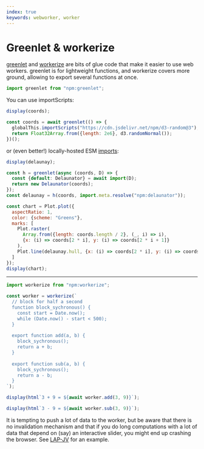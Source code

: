 ```yaml
---
index: true
keywords: webworker, worker
---
```


# Greenlet & workerize

[greenlet](https://github.com/developit/greenlet) and [workerize]() are bits of glue code that make it easier to use web workers. greenlet is for lightweight functions, and workerize covers more ground, allowing to export several functions at once.

```js echo
import greenlet from "npm:greenlet";
```

You can use importScripts:

```js
display(coords);
```

```js echo
const coords = await greenlet(() => {
  globalThis.importScripts("https://cdn.jsdelivr.net/npm/d3-random@3");
  return Float32Array.from({length: 2e6}, d3.randomNormal());
})();
```

or (even better!) locally-hosted ESM [imports](https://observablehq.com/framework/imports):

```js
display(delaunay);
```

```js echo
const h = greenlet(async (coords, D) => {
  const {default: Delaunator} = await import(D);
  return new Delaunator(coords);
});
const delaunay = h(coords, import.meta.resolve("npm:delaunator"));
```

```js echo
const chart = Plot.plot({
  aspectRatio: 1,
  color: {scheme: "Greens"},
  marks: [
    Plot.raster(
      Array.from({length: coords.length / 2}, (_, i) => i),
      {x: (i) => coords[2 * i], y: (i) => coords[2 * i + 1]}
    ),
    Plot.line(delaunay.hull, {x: (i) => coords[2 * i], y: (i) => coords[2 * i + 1], curve: "linear-closed"})
  ]
});
display(chart);
```

---

```js echo
import workerize from "npm:workerize";
```

```js echo
const worker = workerize(`
  // block for half a second
  function block_sychronous() {
    const start = Date.now();
    while (Date.now() - start < 500);
  }
  
  export function add(a, b) {
    block_sychronous();
    return a + b;
  }
  
  export function sub(a, b) {
    block_sychronous();
    return a - b;
  }
`);
```

```js echo
display(html`3 + 9 = ${await worker.add(3, 9)}`);
```

```js echo
display(html`3 - 9 = ${await worker.sub(3, 9)}`);
```

<div class="warning">

It is tempting to push a lot of data to the worker, but be aware that there is no invalidation mechanism and that if you do long computations with a lot of data that depend on (say) an interactive slider, you might end up crashing the browser. See [LAP-JV](../varia/lap-jv) for an example.

</div>
